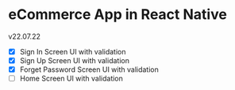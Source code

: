 # eCommerce App in React Native

v22.07.22

- [x] Sign In Screen UI with validation
- [x] Sign Up Screen UI with validation
- [x] Forget Password Screen UI with validation
- [ ] Home Screen UI with validation
